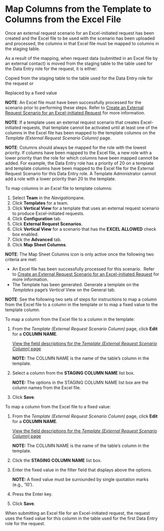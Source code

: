 # Map Columns from the Template to Columns from the Excel File

Once an external request scenario for an Excel-initiated request has
been created and the Excel file to be used with the scenario has been
uploaded and processed, the columns in that Excel file must be mapped to
columns in the staging table.

As a result of the mapping, when request data (submitted in an Excel
file by an external contact) is moved from the staging table to the
table used for the Data Entry role for the request, it is either:

Copied from the staging table to the table used for the Data Entry role
for the request or

Replaced by a fixed value

**NOTE**: An Excel file must have been successfully processed for the
scenario prior to performing these steps. Refer to [Create an External
Request Scenario for an Excel-initiated
Request](../../../Data_Quality/dspCompose/Use_Cases/Create_an_External_Request_Scenario_for_an_Excel_Initiated_Requestel.htm)
for more information.

**NOTE**: If a template uses an external request scenario that creates
Excel-initiated requests, that template cannot be activated until at
least one of the columns in the Excel file has been mapped to the
template columns on the *Template (External Request Scenario Column)*
page.

<span style="font-weight: bold;">NOTE</span>: Columns should always be
mapped for the role with the lowest priority. If columns have been
mapped to the Excel file, a new role with a lower priority than the role
for which columns have been mapped cannot be added. For example, the
Data Entry role has a priority of 20 on a template and template columns
have been mapped to the Excel file for the External Request Scenario for
this Data Entry role. A Template Administrator cannot add a role with a
lower priority than 20 to the template.

To map columns in an Excel file to template columns:

1.  Select **Team** in the *Navigation*<span>pane</span>.
2.  Click **Templates** for a team.
3.  Click **Vertical View** for a template that uses an external request
    scenario to produce Excel-initiated requests.
4.  Click **Configuration** tab.
5.  Click **External Request Scenarios**.
6.  Click **Vertical View** for a scenario that has the **EXCEL
    ALLOWED** check box enabled.
7.  Click the **Advanced** tab.
8.  Click **Map Sheet Columns**.

**NOTE**: The Map Sheet Columns icon is only active once the following
two criteria are met:

  - An Excel file has been successfully processed for this
    scenario.<span> </span> Refer to [Create an External Request
    Scenario for an Excel-initiated
    Request](../../../Data_Quality/dspCompose/Use_Cases/Create_an_External_Request_Scenario_for_an_Excel_Initiated_Requestel.htm)
    for more information.
  - The Template has been generated. Generate a template on the
    *Templates* page’s *Vertical* View on the General tab.

**NOTE**: See the following two sets of steps for instructions to map a
column from the Excel file to a column in the template or to map a fixed
value to the template column.

To map a column from the Excel file to a column in the template:

1.  From the *Template (External Request Scenario Column)* page, click
    **Edit** for a **COLUMN NAME**.
    
    [View the field descriptions for the *Template (External Request
    Scenario Column)*
    page](../../../Data_Quality/dspCompose/Page_Desc/Template_External_Request_Scenario.htm)
    
    **NOTE:** The COLUMN NAME is the name of the table’s column in the
    template.

2.  Select a column from the **STAGING COLUMN NAME** list box.
    
    **NOTE:** The options in the STAGING COLUMN NAME list box are the
    column names from the Excel file.

3.  Click **Save**.

To map a column from the Excel file to a fixed value:

1.  From the *Template (External Request Scenario Column)* page, click
    **Edit** for a **COLUMN NAME**.
    
    [View the field descriptions for the *Template (External Request
    Scenario Column)*
    page](../../../Data_Quality/dspCompose/Page_Desc/Template_External_Request_Scenario_Column.htm)
    
    **NOTE:** The COLUMN NAME is the name of the table’s column in the
    template.

2.  Click the **STAGING COLUMN NAME** list box.

3.  Enter the fixed value in the filter field that displays above the
    options.
    
    **NOTE:** A fixed value must be surrounded by single quotation marks
    (e.g., ‘10’).

4.  Press the Enter key.

5.  Click **Save**.

When submitting an Excel file for an Excel-initiated request, the
request uses the fixed value for this column in the table used for the
first Data Entry role for the request.

